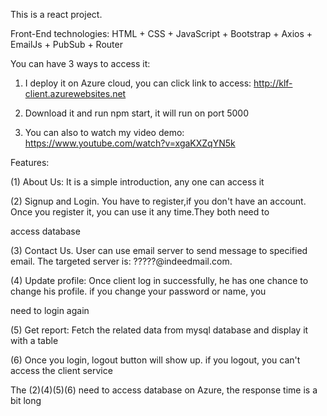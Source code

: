 This is a react project.

Front-End technologies:  HTML + CSS + JavaScript + Bootstrap + Axios + EmailJs + PubSub + Router

You can have 3 ways to access it:

1. I deploy it on Azure cloud, you can click link to access: http://klf-client.azurewebsites.net

2. Download it and run npm start, it will run on port 5000
 
3. You can also to watch my video demo: https://www.youtube.com/watch?v=xgaKXZqYN5k

Features:

(1) About Us: It is a simple introduction, any one can access it

(2) Signup and Login. You have to register,if you don't have an account. Once you register it, you can use it any time.They both need to

   access database

(3) Contact Us. User can use email server to send message to specified email. The targeted server is: ?????@indeedmail.com. 

(4) Update profile: Once client log in successfully, he has one chance to change his profile. if you change your password or name, you

   need to login again

(5) Get report: Fetch the related data from mysql database and display it with a table

(6) Once you login, logout button will show up. if you logout, you can't access the client service

The (2)(4)(5)(6) need to access database on Azure, the response time is a bit long




